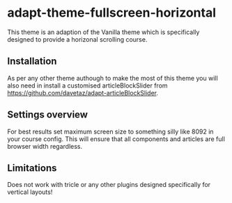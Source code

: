 # adapt-theme-fullscreen-horizontal  

This theme is an adaption of the Vanilla theme which is specifically designed to provide a horizonal scrolling course.

## Installation

As per any other theme authough to make the most of this theme you will also need in install a customised articleBlockSlider from https://github.com/davetaz/adapt-articleBlockSlider.

## Settings overview

For best results set maximum screen size to something silly like 8092 in your course config. This will ensure that all components and articles are full browser width regardless.

## Limitations

Does not work with tricle or any other plugins designed specifically for vertical layouts! 

